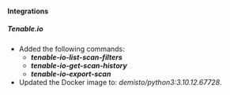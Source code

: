 
#### Integrations

##### Tenable.io

- Added the following commands:
  - ***tenable-io-list-scan-filters***
  - ***tenable-io-get-scan-history***
  - ***tenable-io-export-scan***
- Updated the Docker image to: *demisto/python3:3.10.12.67728*.